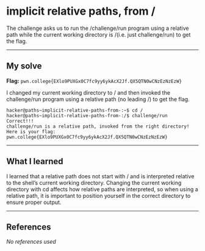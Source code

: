 # implicit relative paths, from /
The challenge asks us to run the /challenge/run program using a relative path while the current working directory is /(i.e. just challenge/run) to get the flag.

***

## My solve
**Flag:** `pwn.college{EXlo9PUXGx0C7fc9yy6ykAcX2Jf.QX5QTN0wCNzEzNzEzW}`

I changed my current working directory to / and then invoked the challenge/run program using a relative path (no leading /) to get the flag.

```
hacker@paths~implicit-relative-paths-from-:~$ cd /
hacker@paths~implicit-relative-paths-from-:/$ challenge/run
Correct!!!
challenge/run is a relative path, invoked from the right directory!
Here is your flag:
pwn.college{EXlo9PUXGx0C7fc9yy6ykAcX2Jf.QX5QTN0wCNzEzNzEzW}
```

***

## What I learned
I learned that a relative path does not start with / and is interpreted relative to the shell’s current working directory. Changing the current working directory with cd affects how relative paths are interpreted, so when using a relative path, it is important to position yourself in the correct directory to ensure proper output.

***

## References 
*No references used*